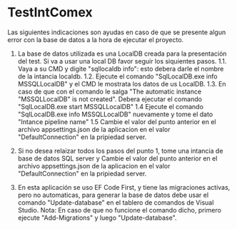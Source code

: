 # TestIntComex
Las siguientes indicaciones son ayudas en caso de que se presente algun error con la base de datos a la hora de ejecutar el proyecto.

1. La base de datos utilizada es una LocalDB creada para la presentación del test. Si va a usar una local DB favor seguir los siquientes pasos. 
  1.1. Vaya a su CMD y digite "sqllocaldb info": esto debera darle el nombre de la intancia localdb.
  1.2. Ejecute el comando "SqlLocalDB.exe info MSSQLLocalDB" y el CMD le mostrata los datos de us LocalDB. 
  1.3. En caso de que con el comando le salga "The automatic instance "MSSQLLocalDB" is not created". Debera ejecutar el comando "SqlLocalDB.exe start MSSQLLocalDB"
  1.4 Ejecute el comando "SqlLocalDB.exe info MSSQLLocalDB" nuevamente y tome el dato "Intance pipeline name" 
  1.5 Cambie el valor del punto anterior en el archivo appsettings.json de la aplicacion en el valor "DefaultConnection" en la pripiedad server.

2. Si no desea relaizar todos los pasos del punto 1, tome una intancia de base de datos SQL server y Cambie el valor del punto anterior en el archivo appsettings.json 
de la aplicacion en el valor "DefaultConnection" en la pripiedad server.

3. En esta aplicación se uso EF Code First, y tiene las migraciones activas, pero no automaticas, para generar la base de datos debe usar el comando "Update-database" en
el tablero de comandos de Visual Studio.
Nota: En caso de que no funcione el comando dicho, primero ejecute "Add-Migrations" y luego  "Update-database".



